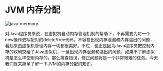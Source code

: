 # JVM 内存分配

![java-mermory](https://tva1.sinaimg.cn/large/008i3skNly1gpyp4e2hrlj30he0avgml.jpg)

对Java程序员来说，在虚拟机自动内存管理机制的帮助下，不再需要为每一个new操作去写配对的delete/free代码，不容易出现内存泄漏和内存溢出的问题，看起来由虚拟机管理内存一切都很美好。不过，也正是因为Java程序员把控制内存的权利交给了Java虚拟机，一旦出现内存泄漏和溢出的问题，如果不了解虚拟机是怎么样使用内存的，那么排查错误，修正问题将是一个非常艰难的任务。今天我们就来简单了解一下JVM的内存分配的知识。

